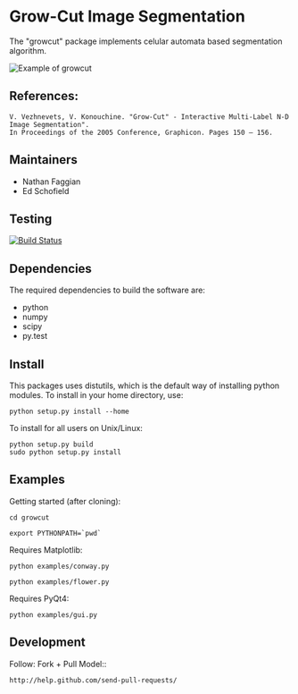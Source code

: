 Grow-Cut Image Segmentation
==========================

The "growcut" package implements celular automata based segmentation algorithm.

![Example of growcut](upload.wikimedia.org/wikipedia/en/5/54/GrowCut_Algorithm_Demo.gif, "Example of growcut")

References:
-----------

    V. Vezhnevets, V. Konouchine. "Grow-Cut" - Interactive Multi-Label N-D Image Segmentation". 
    In Proceedings of the 2005 Conference, Graphicon. Pages 150 – 156.


Maintainers
-----------

   - Nathan Faggian
   - Ed Schofield

Testing
-------

[![Build Status](https://travis-ci.org/nfaggian/growcut.png?branch=master)](https://travis-ci.org/nfaggian/growcut)

Dependencies
------------

The required dependencies to build the software are:

  - python
  - numpy
  - scipy
  - py.test

Install
-------

This packages uses distutils, which is the default way of installing python modules. To install in your home directory, use:

    python setup.py install --home

To install for all users on Unix/Linux:

    python setup.py build
    sudo python setup.py install

Examples
--------

Getting started (after cloning):

    cd growcut
    
    export PYTHONPATH=`pwd`

Requires Matplotlib:

    python examples/conway.py
    
    python examples/flower.py

Requires PyQt4:

    python examples/gui.py

Development
-----------

Follow: Fork + Pull Model::

    http://help.github.com/send-pull-requests/
